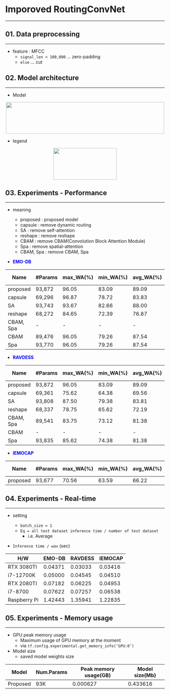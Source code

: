 # Imporoved RoutingConvNet
<hr>


## 01. Data preprocessing
<hr>

- feature : MFCC
  - `signal_len < 100,000` ... zero-padding
  - `else` ... cut


## 02. Model architecture
<hr>

- Model

<p align="center"><img src="https://private-user-images.githubusercontent.com/33558083/248092761-a7ea3729-b9ba-4866-9739-9409dec9a3af.png?jwt=eyJhbGciOiJIUzI1NiIsInR5cCI6IkpXVCJ9.eyJrZXkiOiJrZXkxIiwiZXhwIjoxNjg3NDc3ODUyLCJuYmYiOjE2ODc0Nzc1NTIsInBhdGgiOiIvMzM1NTgwODMvMjQ4MDkyNzYxLWE3ZWEzNzI5LWI5YmEtNDg2Ni05NzM5LTk0MDlkZWM5YTNhZi5wbmc_WC1BbXotQWxnb3JpdGhtPUFXUzQtSE1BQy1TSEEyNTYmWC1BbXotQ3JlZGVudGlhbD1BS0lBSVdOSllBWDRDU1ZFSDUzQSUyRjIwMjMwNjIyJTJGdXMtZWFzdC0xJTJGczMlMkZhd3M0X3JlcXVlc3QmWC1BbXotRGF0ZT0yMDIzMDYyMlQyMzQ1NTJaJlgtQW16LUV4cGlyZXM9MzAwJlgtQW16LVNpZ25hdHVyZT1hMTE4MTk5ODEyNDdhY2JjYjZjZmVmYzNhNzgzNDQ0ZDEyMzg5MDBhMzQ3MmE4MmM4OGRhM2FiZmVkZTVlNTRiJlgtQW16LVNpZ25lZEhlYWRlcnM9aG9zdCZhY3Rvcl9pZD0wJmtleV9pZD0wJnJlcG9faWQ9MCJ9.i1KAJtP-Kea0cRUTNCEKStFXLe3dt6F8X4iNqeIgwmQ" height="100px" width="500px"></p>

- legend

<p align="center"><img src="https://private-user-images.githubusercontent.com/33558083/248094293-cc422075-ab56-48cf-86a8-8c717dc1d250.png?jwt=eyJhbGciOiJIUzI1NiIsInR5cCI6IkpXVCJ9.eyJrZXkiOiJrZXkxIiwiZXhwIjoxNjg3NDc3OTAzLCJuYmYiOjE2ODc0Nzc2MDMsInBhdGgiOiIvMzM1NTgwODMvMjQ4MDk0MjkzLWNjNDIyMDc1LWFiNTYtNDhjZi04NmE4LThjNzE3ZGMxZDI1MC5wbmc_WC1BbXotQWxnb3JpdGhtPUFXUzQtSE1BQy1TSEEyNTYmWC1BbXotQ3JlZGVudGlhbD1BS0lBSVdOSllBWDRDU1ZFSDUzQSUyRjIwMjMwNjIyJTJGdXMtZWFzdC0xJTJGczMlMkZhd3M0X3JlcXVlc3QmWC1BbXotRGF0ZT0yMDIzMDYyMlQyMzQ2NDNaJlgtQW16LUV4cGlyZXM9MzAwJlgtQW16LVNpZ25hdHVyZT04NWMyMjdmNmFiYTZhNTFjYjdlM2ZiM2I5MDIxODhiMjc5MTk4ZjA3MmMxNWUwZDljOWViNGJlODIwZmNhODM3JlgtQW16LVNpZ25lZEhlYWRlcnM9aG9zdCZhY3Rvcl9pZD0wJmtleV9pZD0wJnJlcG9faWQ9MCJ9.Lex6earCz5lGVKk-9iFUe89uYIMXMDcrD34SZupMHNM" height="100px" width="200px"></p>


## 03. Experiments - Performance
<hr>

- meaning
  - proposed : proposed model
  - capsule : remove dynamic routing
  - SA : remove self-attention
  - reshape : remove reshape
  - CBAM : remove CBAM(Convolution Block Attention Module)
  - Spa : remove spatial-attention
  - CBAM, Spa : remove CBAM, Spa


- <span style="color:blue">**EMO-DB**</span>

|Name|#Params|max_WA(%)|min_WA(%)|avg_WA(%)|code|loss curve|Visualization|
|----|----------|---------|---------|---------|-------|------------------|-------------|
|proposed|93,872|96.05|83.09|89.09|[Link](https://github.com/devLupin/Improved-RoutingConvNet/blob/main/EMO-DB/training/proposed.ipynb)|Link|[Link](https://github.com/devLupin/Improved-RoutingConvNet/blob/main/EMO-DB/visualization/proposed.ipynb)|
|capsule|69,296|96.87|78.72|83.83|[Link](https://github.com/devLupin/Improved-RoutingConvNet/blob/main/EMO-DB/training/remove%20capsule.ipynb)|Link|[Link](https://github.com/devLupin/Improved-RoutingConvNet/blob/main/EMO-DB/visualization/remove_dynamic-routing.ipynb)|
|SA|93,743|93.67|82.66|88.00|[Link](https://github.com/devLupin/Improved-RoutingConvNet/blob/main/EMO-DB/training/remove%20sa.ipynb)|Link|[Link](https://github.com/devLupin/Improved-RoutingConvNet/blob/main/EMO-DB/visualization/remove_sa.ipynb)|
|reshape|68,272|84.65|72.39|76.87|[Link](https://github.com/devLupin/Improved-RoutingConvNet/blob/main/EMO-DB/training/remove%20reshape.ipynb)|Link|[Link](https://github.com/devLupin/Improved-RoutingConvNet/blob/main/EMO-DB/visualization/remove_reshape.ipynb)|
|CBAM, Spa|-|-|-|-|Link|Link|Link|
|CBAM|89,476|96.05|79.26|87.54|[Link](https://github.com/devLupin/Improved-RoutingConvNet/blob/main/EMO-DB/training/remove%20front%20CBAM.ipynb)|Link|Link|
|Spa|93,770|96.05|79.26|87.54|[Link](https://github.com/devLupin/Improved-RoutingConvNet/blob/main/EMO-DB/training/remove%20spatial.ipynb)|Link|Link|

- <span style="color:blue">**RAVDESS**</span>

|Name|#Params|max_WA(%)|min_WA(%)|avg_WA(%)|code|loss curve|Visualization|
|----|----------|---------|---------|---------|-------|------------------|-------------|
|proposed|93,872|96.05|83.09|89.09|[Link](https://github.com/devLupin/Improved-RoutingConvNet/blob/main/RAVDESS/training/proposed.ipynb)|Link|[Link](https://github.com/devLupin/Improved-RoutingConvNet/blob/main/RAVDESS/visualization/proposed.ipynb)|
|capsule|69,361|75.62|64.38|69.56|[Link](https://github.com/devLupin/Improved-RoutingConvNet/blob/main/RAVDESS/training/remove%20capsule.ipynb)|Link|[Link](https://github.com/devLupin/Improved-RoutingConvNet/blob/main/RAVDESS/visualization/remove_capsule.ipynb)|
|SA|93,808|87.50|79.38|83.81|[Link](https://github.com/devLupin/Improved-RoutingConvNet/blob/main/RAVDESS/training/remove%20sa.ipynb)|Link|[Link](https://github.com/devLupin/Improved-RoutingConvNet/blob/main/RAVDESS/visualization/remove_sa.ipynb)|
|reshape|68,337|78.75|65.62|72.19|[Link](https://github.com/devLupin/Improved-RoutingConvNet/blob/main/RAVDESS/training/remove%20reshape.ipynb)|Link|[Link](https://github.com/devLupin/Improved-RoutingConvNet/blob/main/RAVDESS/visualization/remove_reshape.ipynb)|
|CBAM, Spa|89,541|83.75|73.12|81.38|[Link](https://github.com/devLupin/Improved-RoutingConvNet/blob/main/RAVDESS/training/remove%20cbam%2C%20spatial-attention.ipynb)|Link|[Link](https://github.com/devLupin/Improved-RoutingConvNet/blob/main/RAVDESS/visualization/remove_CBAM.ipynb)|
|CBAM|-|-|-|-|Link|Link|Link|
|Spa|93,835|85.62|74.38|81.38|[Link](https://github.com/devLupin/Improved-RoutingConvNet/blob/main/RAVDESS/training/remove%20spatial.ipynb)|Link|[Link](https://github.com/devLupin/Improved-RoutingConvNet/blob/main/RAVDESS/visualization/remove_spatial.ipynb)|

- <span style="color:blue">**IEMOCAP**</span>

|Name|#Params|max_WA(%)|min_WA(%)|avg_WA(%)|code|loss curve|Visualization|
|----|----------|---------|---------|---------|-------|------------------|-------------|
|proposed|93,677|70.56|63.59|66.22|[Link](https://github.com/devLupin/Improved-RoutingConvNet/blob/main/IEMOCAP/training/proposed.ipynb)|Link|[Link](https://github.com/devLupin/Improved-RoutingConvNet/blob/main/IEMOCAP/visualization/proposed.ipynb)|


## 04. Experiments - Real-time
<hr>

- setting
  - `batch_size = 1`
  - `Eq = all test dataset inference time / number of test dataset`
    - i.e. Average

- `Inference time / wav` (sec)

|H/W|EMO-DB|RAVDESS|IEMOCAP|
|---|------|-------|-------|
|RTX 3080TI|0.04371|0.03033|0.03416|
|i7-12700K|0.05000|0.04545|0.04510|
|RTX 2080TI|0.07182|0.06225|0.04953|
|i7-8700|0.07622|0.07257|0.06538|
|Raspberry Pi|1.42443|1.35941|1.22835|


## 05. Experiments - Memory usage
<hr>

- GPU peak memory usage
  - Maximum usage of GPU memory at the moment
  - via `tf.config.experimental.get_memory_info(‘GPU:0’)`
- Model size
  - saved model weights size

|Model|Num.Params|Peak memory usage(GB)|Model size(Mb)|
|-----|----------|---------------------|--------------|
|Proposed|93K|0.000627|0.433616|